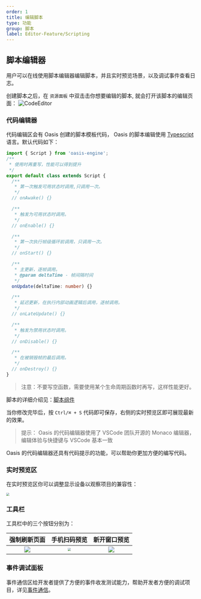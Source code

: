 ```yaml
---
order: 1
title: 编辑脚本
type: 功能
group: 脚本
label: Editor-Feature/Scripting
---
```


## 脚本编辑器
用户可以在线使用脚本编辑器编辑脚本，并且实时预览场景，以及调试事件查看日志。

创建脚本之后，在 `资源面板` 中双击击你想要编辑的脚本, 就会打开该脚本的编辑页面：
![CodeEditor](https://mdn.alipayobjects.com/huamei_vrnqmp/afts/img/A*6bTOSp1Z9owAAAAAAAAAAAAADgeMAQ/original)

### 代码编辑器
代码编辑区会有 Oasis 创建的脚本模板代码，  Oasis 的脚本编辑使用 [Typescript](https://www.typescriptlang.org/) 语言。默认代码如下：
```typescript
import { Script } from 'oasis-engine';
/**
 * 使用时再重写，性能可以得到提升
 */
export default class extends Script {
  /**
   * 第一次触发可用状态时调用,只调用一次。
   */
  // onAwake() {}

  /**
   * 触发为可用状态时调用。
   */
  // onEnable() {}

  /**
   * 第一次执行帧级循环前调用，只调用一次。
   */
  // onStart() {}

  /**
   * 主更新，逐帧调用。
   * @param deltaTime - 帧间隔时间
   */
  onUpdate(deltaTime: number) {}

  /**
   * 延迟更新，在执行内部动画逻辑后调用，逐帧调用。
   */
  // onLateUpdate() {}

  /**
   * 触发为禁用状态时调用。
   */
  // onDisable() {}

  /**
   * 在被销毁帧的最后调用。
   */
  // onDestroy() {}
}
```

> 注意：不要写空函数，需要使用某个生命周期函数时再写，这样性能更好。

脚本的详细介绍见：[脚本组件](${docs}script-cn)

当你修改完毕后，按 `Ctrl/⌘ + S` 代码即可保存，右侧的实时预览区即可展现最新的效果。

> 提示： Oasis 的代码编辑器使用了 VSCode 团队开源的 Monaco 编辑器，编辑体验与快捷键与 VSCode 基本一致

 Oasis 的代码编辑器还具有代码提示的功能，可以帮助你更加方便的编写代码。

### 实时预览区
在实时预览区你可以调整显示设备以观察项目的兼容性：

<img src="https://mdn.alipayobjects.com/huamei_vrnqmp/afts/img/A*Y9jUSo3wIPAAAAAAAAAAAAAADgeMAQ/original" style="zoom:50%;">

### 工具栏
工具栏中的三个按钮分别为：

| 强制刷新页面                                                                                                                              | 手机扫码预览                                                                                                                                                                                                                                                                        | 新开窗口预览                                                                                                                              |
|:-----------------------------------------------------------------------------------------------------------------------------------------:|:----------------------------------------------------------------------------------------------------------------------------------------------------:|:---------------------------------------------------------------------------------------------------------------------------------------:|
| ![](https://mdn.alipayobjects.com/huamei_vrnqmp/afts/img/A*AtF_Q74WW84AAAAAAAAAAAAADgeMAQ/original) | <img src="https://mdn.alipayobjects.com/huamei_vrnqmp/afts/img/A*M8lCSKudyAYAAAAAAAAAAAAADgeMAQ/original" style="zoom:50%;" /> | ![](https://mdn.alipayobjects.com/huamei_vrnqmp/afts/img/A*rjD2Tb17Xg8AAAAAAAAAAAAADgeMAQ/original) |


### 事件调试面板
事件通信区给开发者提供了方便的事件收发测试能力，帮助开发者方便的调试项目，详见[事件通信](${docs}editor-script-communication-cn)。